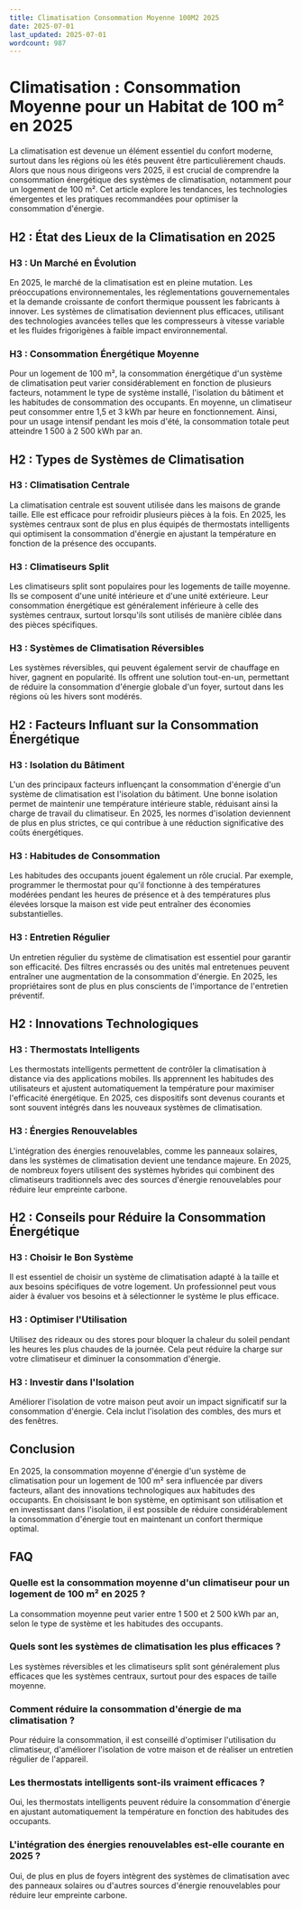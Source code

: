 ```yaml
---
title: Climatisation Consommation Moyenne 100M2 2025
date: 2025-07-01
last_updated: 2025-07-01
wordcount: 987
---
```


# Climatisation : Consommation Moyenne pour un Habitat de 100 m² en 2025

La climatisation est devenue un élément essentiel du confort moderne, surtout dans les régions où les étés peuvent être particulièrement chauds. Alors que nous nous dirigeons vers 2025, il est crucial de comprendre la consommation énergétique des systèmes de climatisation, notamment pour un logement de 100 m². Cet article explore les tendances, les technologies émergentes et les pratiques recommandées pour optimiser la consommation d'énergie.

## H2 : État des Lieux de la Climatisation en 2025

### H3 : Un Marché en Évolution

En 2025, le marché de la climatisation est en pleine mutation. Les préoccupations environnementales, les réglementations gouvernementales et la demande croissante de confort thermique poussent les fabricants à innover. Les systèmes de climatisation deviennent plus efficaces, utilisant des technologies avancées telles que les compresseurs à vitesse variable et les fluides frigorigènes à faible impact environnemental.

### H3 : Consommation Énergétique Moyenne

Pour un logement de 100 m², la consommation énergétique d'un système de climatisation peut varier considérablement en fonction de plusieurs facteurs, notamment le type de système installé, l'isolation du bâtiment et les habitudes de consommation des occupants. En moyenne, un climatiseur peut consommer entre 1,5 et 3 kWh par heure en fonctionnement. Ainsi, pour un usage intensif pendant les mois d'été, la consommation totale peut atteindre 1 500 à 2 500 kWh par an.

## H2 : Types de Systèmes de Climatisation

### H3 : Climatisation Centrale

La climatisation centrale est souvent utilisée dans les maisons de grande taille. Elle est efficace pour refroidir plusieurs pièces à la fois. En 2025, les systèmes centraux sont de plus en plus équipés de thermostats intelligents qui optimisent la consommation d'énergie en ajustant la température en fonction de la présence des occupants.

### H3 : Climatiseurs Split

Les climatiseurs split sont populaires pour les logements de taille moyenne. Ils se composent d'une unité intérieure et d'une unité extérieure. Leur consommation énergétique est généralement inférieure à celle des systèmes centraux, surtout lorsqu'ils sont utilisés de manière ciblée dans des pièces spécifiques.

### H3 : Systèmes de Climatisation Réversibles

Les systèmes réversibles, qui peuvent également servir de chauffage en hiver, gagnent en popularité. Ils offrent une solution tout-en-un, permettant de réduire la consommation d'énergie globale d'un foyer, surtout dans les régions où les hivers sont modérés.

## H2 : Facteurs Influant sur la Consommation Énergétique

### H3 : Isolation du Bâtiment

L'un des principaux facteurs influençant la consommation d'énergie d'un système de climatisation est l'isolation du bâtiment. Une bonne isolation permet de maintenir une température intérieure stable, réduisant ainsi la charge de travail du climatiseur. En 2025, les normes d'isolation deviennent de plus en plus strictes, ce qui contribue à une réduction significative des coûts énergétiques.

### H3 : Habitudes de Consommation

Les habitudes des occupants jouent également un rôle crucial. Par exemple, programmer le thermostat pour qu'il fonctionne à des températures modérées pendant les heures de présence et à des températures plus élevées lorsque la maison est vide peut entraîner des économies substantielles.

### H3 : Entretien Régulier

Un entretien régulier du système de climatisation est essentiel pour garantir son efficacité. Des filtres encrassés ou des unités mal entretenues peuvent entraîner une augmentation de la consommation d'énergie. En 2025, les propriétaires sont de plus en plus conscients de l'importance de l'entretien préventif.

## H2 : Innovations Technologiques

### H3 : Thermostats Intelligents

Les thermostats intelligents permettent de contrôler la climatisation à distance via des applications mobiles. Ils apprennent les habitudes des utilisateurs et ajustent automatiquement la température pour maximiser l'efficacité énergétique. En 2025, ces dispositifs sont devenus courants et sont souvent intégrés dans les nouveaux systèmes de climatisation.

### H3 : Énergies Renouvelables

L'intégration des énergies renouvelables, comme les panneaux solaires, dans les systèmes de climatisation devient une tendance majeure. En 2025, de nombreux foyers utilisent des systèmes hybrides qui combinent des climatiseurs traditionnels avec des sources d'énergie renouvelables pour réduire leur empreinte carbone.

## H2 : Conseils pour Réduire la Consommation Énergétique

### H3 : Choisir le Bon Système

Il est essentiel de choisir un système de climatisation adapté à la taille et aux besoins spécifiques de votre logement. Un professionnel peut vous aider à évaluer vos besoins et à sélectionner le système le plus efficace.

### H3 : Optimiser l'Utilisation

Utilisez des rideaux ou des stores pour bloquer la chaleur du soleil pendant les heures les plus chaudes de la journée. Cela peut réduire la charge sur votre climatiseur et diminuer la consommation d'énergie.

### H3 : Investir dans l'Isolation

Améliorer l'isolation de votre maison peut avoir un impact significatif sur la consommation d'énergie. Cela inclut l'isolation des combles, des murs et des fenêtres.

## Conclusion

En 2025, la consommation moyenne d'énergie d'un système de climatisation pour un logement de 100 m² sera influencée par divers facteurs, allant des innovations technologiques aux habitudes des occupants. En choisissant le bon système, en optimisant son utilisation et en investissant dans l'isolation, il est possible de réduire considérablement la consommation d'énergie tout en maintenant un confort thermique optimal.

## FAQ

### Quelle est la consommation moyenne d'un climatiseur pour un logement de 100 m² en 2025 ?

La consommation moyenne peut varier entre 1 500 et 2 500 kWh par an, selon le type de système et les habitudes des occupants.

### Quels sont les systèmes de climatisation les plus efficaces ?

Les systèmes réversibles et les climatiseurs split sont généralement plus efficaces que les systèmes centraux, surtout pour des espaces de taille moyenne.

### Comment réduire la consommation d'énergie de ma climatisation ?

Pour réduire la consommation, il est conseillé d'optimiser l'utilisation du climatiseur, d'améliorer l'isolation de votre maison et de réaliser un entretien régulier de l'appareil.

### Les thermostats intelligents sont-ils vraiment efficaces ?

Oui, les thermostats intelligents peuvent réduire la consommation d'énergie en ajustant automatiquement la température en fonction des habitudes des occupants.

### L'intégration des énergies renouvelables est-elle courante en 2025 ?

Oui, de plus en plus de foyers intègrent des systèmes de climatisation avec des panneaux solaires ou d'autres sources d'énergie renouvelables pour réduire leur empreinte carbone.